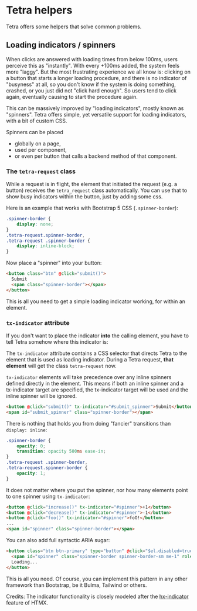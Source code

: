 # Tetra helpers


Tetra offers some helpers that solve common problems.


## Loading indicators / spinners

When clicks are answered with loading times from below 100ms, users perceive this as "instantly". With every +100ms added, the system feels more "laggy". But the most frustrating experience we all know is: clicking on a button that starts a longer loading procedure, and there is no indicator of "busyness" at all, so you don't know if the system is doing something, crashed, or you just did not "click hard enough". So users tend to click again, eventually causing to start the procedure again.

This can be massively improved by "loading indicators", mostly known as "spinners". Tetra offers simple, yet versatile support for loading indicators, with a bit of custom CSS.

Spinners can be placed 

* globally on a page,
* used per component, 
* or even per button that calls a backend method of that component.

### The `tetra-request` class

While a request is in flight, the element that initiated the request (e.g. a button) receives the `tetra_request` class automatically. You can use that to show busy indicators within the button, just by adding some css.

Here is an example that works with Bootstrap 5 CSS (`.spinner-border`):

```css
.spinner-border {
    display: none;
}
.tetra-request.spinner-border,
.tetra-request .spinner-border {
    display: inline-block;
}
```
Now place a "spinner" into your button:

```html
<button class="btn" @click="submit()">
  Submit
  <span class="spinner-border"></span>
</button>
```

This is all you need to get a simple loading indicator working, for within an element.

### `tx-indicator` attribute

If you don't want to place the indicator **into** the calling element, you have to tell Tetra somehow where this indicator is:

The `tx-indicator` attribute contains a CSS selector that directs Tetra to the element that is used as loading indicator. During a Tetra request, **that element** will get the class `tetra-request` now.

`tx-indicator` elements will take precedence over any inline spinners defined directly in the element. This means if both an inline spinner and a tx-indicator target are specified, the tx-indicator target will be used and the inline spinner will be ignored.

```html
<button @click="submit()" tx-indicator="#submit_spinner">Submit</button>
<span id="submit_spinner" class="spinner-border"></span>
```

There is nothing that holds you from doing "fancier" transitions than `display: inline`:

```css
.spinner-border {
    opacity: 0;
    transition: opacity 500ms ease-in;
}
.tetra-request .spinner-border, 
.tetra-request.spinner-border {
    opacity: 1;
}
```

It does not matter where you put the spinner, nor how many elements point to one spinner using `tx-indicator`:

```html
<button @click="increase()" tx-indicator="#spinner">+1</button>
<button @click="decrease()" tx-indicator="#spinner">-1</button>
<button @click="foo()" tx-indicator="#spinner">foO!</button>
...
<span id="spinner" class="spinner-border"></span>
```

You can also add full syntactic ARIA sugar:

```html
<button class="btn btn-primary" type="button" @click="$el.disabled=true; foo()" tx-indicator="#spinner">
  <span id="spinner" class="spinner-border spinner-border-sm me-1" role="status" aria-hidden="true"></span>
  Loading...
</button>
```

This is all you need. Of course, you can implement this pattern in any other framework than Bootstrap, be it Bulma, Tailwind or others.


Credits: The indicator functionality is closely modeled after the [hx-indicator](https://htmx.org/attributes/hx-indicator/) feature of HTMX.
